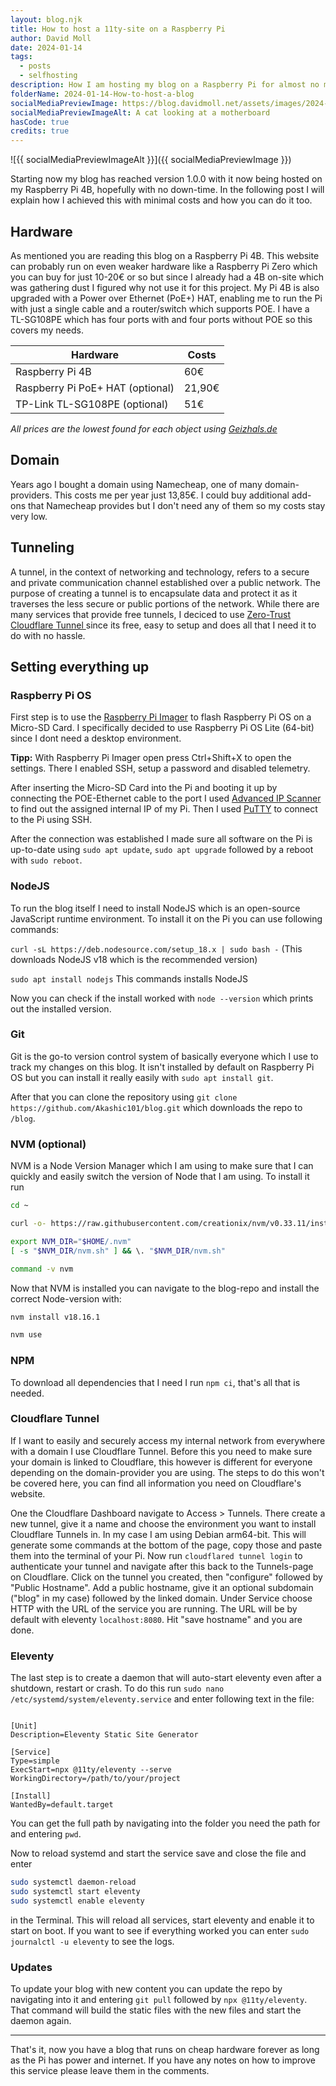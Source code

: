 ```yaml
---
layout: blog.njk
title: How to host a 11ty-site on a Raspberry Pi
author: David Moll
date: 2024-01-14
tags:
  - posts
  - selfhosting
description: How I am hosting my blog on a Raspberry Pi for almost no money
folderName: 2024-01-14-How-to-host-a-blog
socialMediaPreviewImage: https://blog.davidmoll.net/assets/images/2024-01-14-How-to-host-a-blog/cover.png
socialMediaPreviewImageAlt: A cat looking at a motherboard
hasCode: true
credits: true
---
```


![{{ socialMediaPreviewImageAlt }}]({{ socialMediaPreviewImage }})

Starting now my blog has reached version 1.0.0 with it now being hosted on my Raspberry Pi 4B, hopefully with no down-time. In the following post I will explain how I achieved this with minimal costs and how you can do it too.

## Hardware

As mentioned you are reading this blog on a Raspberry Pi 4B. This website can probably run on even weaker hardware like a Raspberry Pi Zero which you can buy for just 10-20€ or so but since I already had a 4B on-site which was gathering dust I figured why not use it for this project. My Pi 4B is also upgraded with a Power over Ethernet (PoE+) HAT, enabling me to run the Pi with just a single cable and a router/switch which supports POE. I have a TL-SG108PE which has four ports with and four ports without POE so this covers my needs.

<table>
  <thead>
    <tr>
      <th>Hardware</th>
      <th>Costs</th>
    </tr>
  </thead>
  <tbody>
    <tr>
      <td>Raspberry Pi 4B</td>
      <td>60€</td>
    </tr>
    <tr>
      <td>Raspberry Pi PoE+ HAT (optional)</td>
      <td>21,90€</td>
    </tr>
    <tr>
      <td>TP-Link TL-SG108PE (optional)</td>
      <td>51€</td>
    </tr>
  </tbody>
</table>

_All prices are the lowest found for each object using [Geizhals.de](https://geizhals.de/)_

## Domain

Years ago I bought a domain using Namecheap, one of many domain-providers. This costs me per year just 13,85€. I could buy additional add-ons that Namecheap provides but I don't need any of them so my costs stay very low.

## Tunneling

A tunnel, in the context of networking and technology, refers to a secure and private communication channel established over a public network. The purpose of creating a tunnel is to encapsulate data and protect it as it traverses the less secure or public portions of the network. While there are many services that provide free tunnels, I deciced to use [Zero-Trust Cloudflare Tunnel ](https://www.cloudflare.com/products/tunnel/) since its free, easy to setup and does all that I need it to do with no hassle.

## Setting everything up

### Raspberry Pi OS

First step is to use the [Raspberry Pi Imager](https://www.raspberrypi.com/software/) to flash Raspberry Pi OS on a Micro-SD Card. I specifically decided to use Raspberry Pi OS Lite (64-bit) since I dont need a desktop environment.

**Tipp:** With Raspberry Pi Imager open press Ctrl+Shift+X to open the settings. There I enabled SSH, setup a password and disabled telemetry.

After inserting the Micro-SD Card into the Pi and booting it up by connecting the POE-Ethernet cable to the port I used [Advanced IP Scanner](https://www.advanced-ip-scanner.com/) to find out the assigned internal IP of my Pi. Then I used [PuTTY](https://putty.org/) to connect to the Pi using SSH.

After the connection was established I made sure all software on the Pi is up-to-date using `sudo apt update`, `sudo apt upgrade` followed by a reboot with `sudo reboot`.

### NodeJS

To run the blog itself I need to install NodeJS which is an open-source JavaScript runtime environment. To install it on the Pi you can use following commands:

`curl -sL https://deb.nodesource.com/setup_18.x | sudo bash -` (This downloads NodeJS v18 which is the recommended version)

`sudo apt install nodejs` This commands installs NodeJS

Now you can check if the install worked with `node --version` which prints out the installed version.

### Git

Git is the go-to version control system of basically everyone which I use to track my changes on this blog. It isn't installed by default on Raspberry Pi OS but you can install it really easily with `sudo apt install git`.

After that you can clone the repository using `git clone https://github.com/Akashic101/blog.git` which downloads the repo to `/blog`.

### NVM (optional)

NVM is a Node Version Manager which I am using to make sure that I can quickly and easily switch the version of Node that I am using. To install it run

```bash
cd ~

curl -o- https://raw.githubusercontent.com/creationix/nvm/v0.33.11/install.sh | bash

export NVM_DIR="$HOME/.nvm"
[ -s "$NVM_DIR/nvm.sh" ] && \. "$NVM_DIR/nvm.sh"

command -v nvm
```

Now that NVM is installed you can navigate to the blog-repo and install the correct Node-version with:

```bash
nvm install v18.16.1

nvm use
```

### NPM

To download all dependencies that I need I run `npm ci`, that's all that is needed.

### Cloudflare Tunnel

If I want to easily and securely access my internal network from everywhere with a domain I use Cloudflare Tunnel. Before this you need to make sure your domain is linked to Cloudflare, this however is different for everyone depending on the domain-provider you are using. The steps to do this won't be covered here, you can find all information you need on Cloudflare's website.

One the Cloudflare Dashboard navigate to Access > Tunnels. There create a new tunnel, give it a name and choose the environment you want to install Cloudflare Tunnels in. In my case I am using Debian arm64-bit. This will generate some commands at the bottom of the page, copy those and paste them into the terminal of your Pi. Now run `cloudflared tunnel login` to authenticate your tunnel and navigate after this back to the Tunnels-page on Cloudflare. Click on the tunnel you created, then "configure" followed by "Public Hostname". Add a public hostname, give it an optional subdomain ("blog" in my case) followed by the linked domain. Under Service choose HTTP with the URL of the service you are running. The URL will be by default with eleventy `localhost:8080`. Hit "save hostname" and you are done.

### Eleventy

The last step is to create a daemon that will auto-start eleventy even after a shutdown, restart or crash. To do this run `sudo nano /etc/systemd/system/eleventy.service` and enter following text in the file:

```bash:eleventy.service

[Unit]
Description=Eleventy Static Site Generator

[Service]
Type=simple
ExecStart=npx @11ty/eleventy --serve
WorkingDirectory=/path/to/your/project

[Install]
WantedBy=default.target
```

You can get the full path by navigating into the folder you need the path for and entering `pwd`.

Now to reload systemd and start the service save and close the file and enter

```bash
sudo systemctl daemon-reload
sudo systemctl start eleventy
sudo systemctl enable eleventy
```

in the Terminal. This will reload all services, start eleventy and enable it to start on boot. If you want to see if everything worked you can enter `sudo journalctl -u eleventy` to see the logs.

### Updates

To update your blog with new content you can update the repo by navigating into it and entering `git pull` followed by `npx @11ty/eleventy`. That command will build the static files with the new files and start the daemon again.

---

That's it, now you have a blog that runs on cheap hardware forever as long as the Pi has power and internet. If you have any notes on how to improve this service please leave them in the comments.
